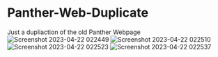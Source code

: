 # Panther-Web-Duplicate
Just a dupliaction of the old Panther Webpage
![Screenshot 2023-04-22 022449](https://user-images.githubusercontent.com/73228864/233751916-7fcfc0af-20b0-458f-98d2-3428bca86a5f.png)
![Screenshot 2023-04-22 022510](https://user-images.githubusercontent.com/73228864/233751918-aab5f9fa-087c-41ae-8e8e-beee3d2174a7.png)
![Screenshot 2023-04-22 022523](https://user-images.githubusercontent.com/73228864/233751919-9e83f595-55b6-448c-9916-0f6c36230bfa.png)
![Screenshot 2023-04-22 022537](https://user-images.githubusercontent.com/73228864/233751920-cf942d65-7f09-4dfd-82ea-47aa7bf96897.png)
